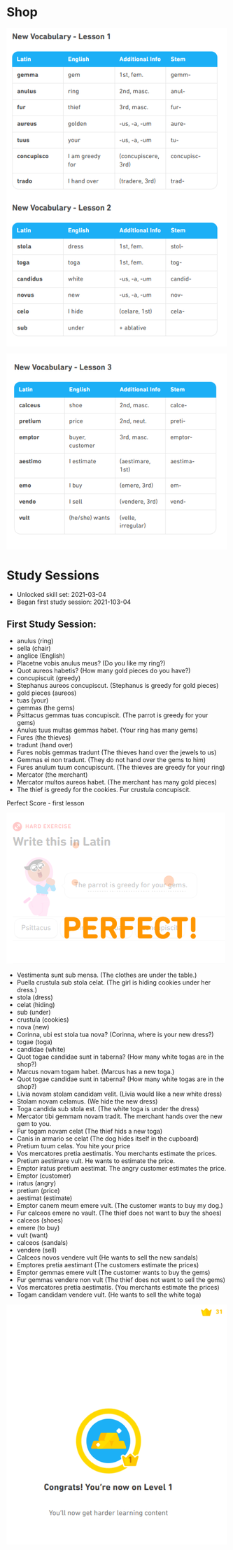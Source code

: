 # Shop

![image1](https://github.com/EO4wellness/T-I-L/blob/main/polyglot/latin/Castle-3/Images/Shop1.png)

![image2](https://github.com/EO4wellness/T-I-L/blob/main/polyglot/latin/Castle-3/Images/Shop2.png)

# Study Sessions
* Unlocked skill set: 2021-03-04
* Began first study session: 2021-103-04

## First Study Session:
* anulus (ring)
* sella (chair)
* anglice (English) 
* Placetne vobis anulus meus? (Do you like my ring?)
* Quot aureos habetis?  (How many gold pieces do you have?) 
* concupiscuit (greedy)
* Stephanus aureos concupiscut. (Stephanus is greedy for gold pieces)
* gold pieces (aureos)
* tuas (your)
* gemmas (the gems)
* Psittacus gemmas tuas concupiscit. (The parrot is greedy for your gems)
* Anulus tuus multas gemmas habet. (Your ring has many gems)
* Fures (the thieves)
* tradunt (hand over)
* Fures nobis gemmas tradunt (The thieves hand over the jewels to us)
* Gemmas ei non tradunt. (They do not hand over the gems to him)
* Fures anulum tuum concupiscunt. (The thieves are greedy for your ring)
* Mercator (the merchant)
* Mercator multos aureos habet. (The merchant has many gold pieces)
* The thief is greedy for the cookies. Fur crustula concupiscit.

Perfect Score - first lesson 

![perfect](https://github.com/EO4wellness/T-I-L/blob/main/polyglot/latin/Castle-3/Images/2021-03-04-SHOP-perfect-score-firstlesson.png)

* Vestimenta sunt sub mensa. (The clothes are under the table.)
* Puella crustula sub stola celat. (The girl is hiding cookies under her dress.)
* stola (dress)
* celat (hiding)
* sub (under)
* crustula (cookies)
* nova (new)
* Corinna, ubi est stola tua nova? (Corinna, where is your new dress?)
* togae (toga)
* candidae (white)
* Quot togae candidae sunt in taberna? (How many white togas are in the shop?)
* Marcus novam togam habet. (Marcus has a new toga.)
* Quot togae candidae sunt in taberna? (How many white togas are in the shop?) 
* Livia novam stolam candidam velit. (Livia would like a new white dress)
* Stolam novam celamus. (We hide the new dress)
* Toga candida sub stola est. (The white toga is under the dress) 
* Mercator tibi gemmam novam tradit. The merchant hands over the new gem to you.
* Fur togam novam celat (The thief hids a new toga)
* Canis in armario se celat (The dog hides itself in the cupboard)
* Pretium tuum celas. You hite your price
* Vos mercatores pretia aestimatis. You merchants estimate the prices. 
* Pretium aestimare vult. He wants to estimate the price. 
* Emptor iratus pretium aestimat. The angry customer estimates the price. 
* Emptor (customer)
* iratus (angry)
* pretium (price)
* aestimat (estimate)
* Emptor canem meum emere vult. (The customer wants to buy my dog.) 
* Fur calceos emere no vault. (The thief does not want to buy the shoes)
* calceos (shoes)
* emere (to buy)
* vult (want)
* calceos (sandals)
* vendere (sell)
* Calceos novos vendere vult (He wants to sell the new sandals)
* Emptores pretia aestimant (The customers estimate the prices)
* Emptor gemmas emere vult (The customer wants to buy the gems)
* Fur gemmas vendere non vult (The thief does not want to sell the gems)
* Vos mercatores pretia aestimatis. (You merchants estimate the prices)
* Togam candidam vendere vult. (He wants to sell the white toga)

![level1-earned-2021-03-04](https://github.com/EO4wellness/T-I-L/blob/main/polyglot/latin/Castle-3/Images/2021-03-04_LATIN-SHOP_earned-level1.png)
